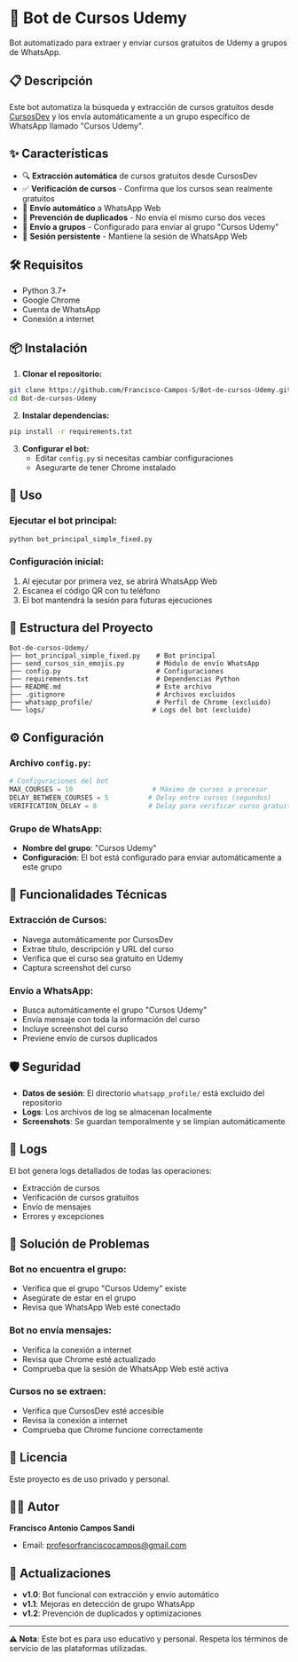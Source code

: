 # 🤖 Bot de Cursos Udemy

Bot automatizado para extraer y enviar cursos gratuitos de Udemy a grupos de WhatsApp.

## 📋 Descripción

Este bot automatiza la búsqueda y extracción de cursos gratuitos desde [CursosDev](https://cursosdev.com) y los envía automáticamente a un grupo específico de WhatsApp llamado "Cursos Udemy".

## ✨ Características

- 🔍 **Extracción automática** de cursos gratuitos desde CursosDev
- ✅ **Verificación de cursos** - Confirma que los cursos sean realmente gratuitos
- 📱 **Envío automático** a WhatsApp Web
- 🚫 **Prevención de duplicados** - No envía el mismo curso dos veces
- 🎯 **Envío a grupos** - Configurado para enviar al grupo "Cursos Udemy"
- 💾 **Sesión persistente** - Mantiene la sesión de WhatsApp Web

## 🛠️ Requisitos

- Python 3.7+
- Google Chrome
- Cuenta de WhatsApp
- Conexión a internet

## 📦 Instalación

1. **Clonar el repositorio:**
```bash
git clone https://github.com/Francisco-Campos-S/Bot-de-cursos-Udemy.git
cd Bot-de-cursos-Udemy
```

2. **Instalar dependencias:**
```bash
pip install -r requirements.txt
```

3. **Configurar el bot:**
   - Editar `config.py` si necesitas cambiar configuraciones
   - Asegurarte de tener Chrome instalado

## 🚀 Uso

### Ejecutar el bot principal:
```bash
python bot_principal_simple_fixed.py
```

### Configuración inicial:
1. Al ejecutar por primera vez, se abrirá WhatsApp Web
2. Escanea el código QR con tu teléfono
3. El bot mantendrá la sesión para futuras ejecuciones

## 📁 Estructura del Proyecto

```
Bot-de-cursos-Udemy/
├── bot_principal_simple_fixed.py    # Bot principal
├── send_cursos_sin_emojis.py        # Módulo de envío WhatsApp
├── config.py                        # Configuraciones
├── requirements.txt                 # Dependencias Python
├── README.md                        # Este archivo
├── .gitignore                       # Archivos excluidos
├── whatsapp_profile/                # Perfil de Chrome (excluido)
└── logs/                           # Logs del bot (excluido)
```

## ⚙️ Configuración

### Archivo `config.py`:
```python
# Configuraciones del bot
MAX_COURSES = 10                    # Máximo de cursos a procesar
DELAY_BETWEEN_COURSES = 5          # Delay entre cursos (segundos)
VERIFICATION_DELAY = 8             # Delay para verificar curso gratuito
```

### Grupo de WhatsApp:
- **Nombre del grupo**: "Cursos Udemy"
- **Configuración**: El bot está configurado para enviar automáticamente a este grupo

## 🔧 Funcionalidades Técnicas

### Extracción de Cursos:
- Navega automáticamente por CursosDev
- Extrae título, descripción y URL del curso
- Verifica que el curso sea gratuito en Udemy
- Captura screenshot del curso

### Envío a WhatsApp:
- Busca automáticamente el grupo "Cursos Udemy"
- Envía mensaje con toda la información del curso
- Incluye screenshot del curso
- Previene envío de cursos duplicados

## 🛡️ Seguridad

- **Datos de sesión**: El directorio `whatsapp_profile/` está excluido del repositorio
- **Logs**: Los archivos de log se almacenan localmente
- **Screenshots**: Se guardan temporalmente y se limpian automáticamente

## 📝 Logs

El bot genera logs detallados de todas las operaciones:
- Extracción de cursos
- Verificación de cursos gratuitos
- Envío de mensajes
- Errores y excepciones

## 🐛 Solución de Problemas

### Bot no encuentra el grupo:
- Verifica que el grupo "Cursos Udemy" existe
- Asegúrate de estar en el grupo
- Revisa que WhatsApp Web esté conectado

### Bot no envía mensajes:
- Verifica la conexión a internet
- Revisa que Chrome esté actualizado
- Comprueba que la sesión de WhatsApp Web esté activa

### Cursos no se extraen:
- Verifica que CursosDev esté accesible
- Revisa la conexión a internet
- Comprueba que Chrome funcione correctamente

## 📄 Licencia

Este proyecto es de uso privado y personal.

## 👨‍💻 Autor

**Francisco Antonio Campos Sandi**
- Email: profesorfranciscocampos@gmail.com

## 🔄 Actualizaciones

- **v1.0**: Bot funcional con extracción y envío automático
- **v1.1**: Mejoras en detección de grupo WhatsApp
- **v1.2**: Prevención de duplicados y optimizaciones

---

**⚠️ Nota**: Este bot es para uso educativo y personal. Respeta los términos de servicio de las plataformas utilizadas. 